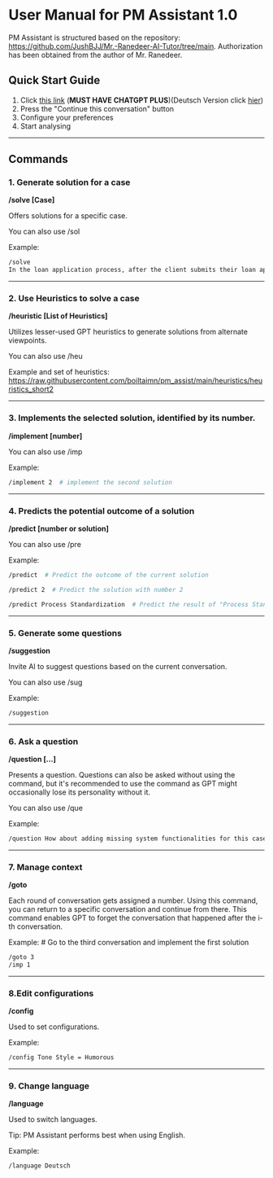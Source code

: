 # User Manual for PM Assistant 1.0
PM Assistant is structured based on the repository: https://github.com/JushBJJ/Mr.-Ranedeer-AI-Tutor/tree/main. Authorization has been obtained from the author of Mr. Ranedeer.

## Quick Start Guide

1. Click [this link](https://chat.openai.com/share/76f03aad-d9d2-45a5-88d7-3387366572f6) (**MUST HAVE CHATGPT PLUS**)(Deutsch Version click [hier](https://chat.openai.com/share/76f03aad-d9d2-45a5-88d7-3387366572f6))
2. Press the "Continue this conversation" button
3. Configure your preferences
4. Start analysing

---
## Commands
### 1. Generate solution for a case
**/solve [Case]** 

Offers solutions for a specific case.

You can also use /sol

Example:
```bash
/solve
In the loan application process, after the client submits their loan application, the clerk performs three checks in a random order: identity check, verification, and creditworthiness check. If any of these checks fail, the application is rejected. However, since there is no predefined order for conducting the checks, it leads to an issue of overprocessing.
```

---
### 2. Use Heuristics to solve a case
**/heuristic [List of Heuristics]**

Utilizes lesser-used GPT heuristics to generate solutions from alternate viewpoints.

You can also use /heu

Example and set of heuristics:
https://raw.githubusercontent.com/boiltaimn/pm_assist/main/heuristics/heuristics_short2

---
### 3. Implements the selected solution, identified by its number.
**/implement [number]**

You can also use /imp

Example:
```bash
/implement 2  # implement the second solution
```

---
### 4. Predicts the potential outcome of a solution
**/predict [number or solution]**

You can also use /pre

Example:
```bash
/predict  # Predict the outcome of the current solution
```
```bash
/predict 2  # Predict the solution with number 2
```
```bash
/predict Process Standardization  # Predict the result of "Process Standardization"
```

---
### 5. Generate some questions
**/suggestion**

Invite AI to suggest questions based on the current conversation.

You can also use /sug

Example:
```bash
/suggestion
```

---
### 6. Ask a question
**/question [...]**

Presents a question. Questions can also be asked without using the command, but it's recommended to use the command as GPT might occasionally lose its personality without it.

You can also use /que

Example:
```bash
/question How about adding missing system functionalities for this case?
```

---
### 7. Manage context 
**/goto <number i>**

Each round of conversation gets assigned a number. Using this command, you can return to a specific conversation and continue from there. This command enables GPT to forget the conversation that happened after the i-th conversation.

Example: # Go to the third conversation and implement the first solution
```bash
/goto 3 
/imp 1
```

---
### 8.Edit configurations
**/config <configuration>**

Used to set configurations.

Example: 
```bash
/config Tone Style = Humorous
```
---
### 9. Change language
**/language**

Used to switch languages.

Tip: PM Assistant performs best when using English.

Example: 
```bash
/language Deutsch
```
